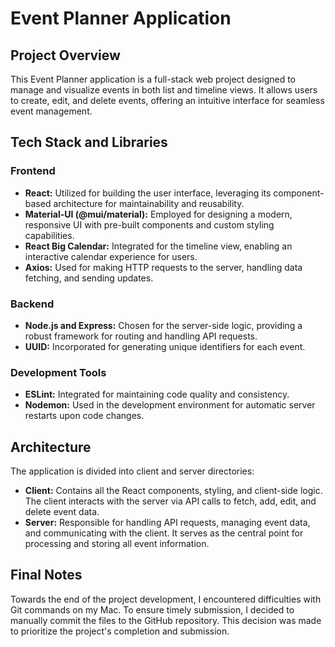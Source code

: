 # Event Planner Application

## Project Overview

This Event Planner application is a full-stack web project designed to manage and visualize events in both list and timeline views. It allows users to create, edit, and delete events, offering an intuitive interface for seamless event management.

## Tech Stack and Libraries

### Frontend
- **React:** Utilized for building the user interface, leveraging its component-based architecture for maintainability and reusability.
- **Material-UI (@mui/material):** Employed for designing a modern, responsive UI with pre-built components and custom styling capabilities.
- **React Big Calendar:** Integrated for the timeline view, enabling an interactive calendar experience for users.
- **Axios:** Used for making HTTP requests to the server, handling data fetching, and sending updates.

### Backend
- **Node.js and Express:** Chosen for the server-side logic, providing a robust framework for routing and handling API requests.
- **UUID:** Incorporated for generating unique identifiers for each event.

### Development Tools
- **ESLint:** Integrated for maintaining code quality and consistency.
- **Nodemon:** Used in the development environment for automatic server restarts upon code changes.

## Architecture

The application is divided into client and server directories:

- **Client:** Contains all the React components, styling, and client-side logic. The client interacts with the server via API calls to fetch, add, edit, and delete event data.
- **Server:** Responsible for handling API requests, managing event data, and communicating with the client. It serves as the central point for processing and storing all event information.

## Final Notes

Towards the end of the project development, I encountered difficulties with Git commands on my Mac. To ensure timely submission, I decided to manually commit the files to the GitHub repository. This decision was made to prioritize the project's completion and submission.
